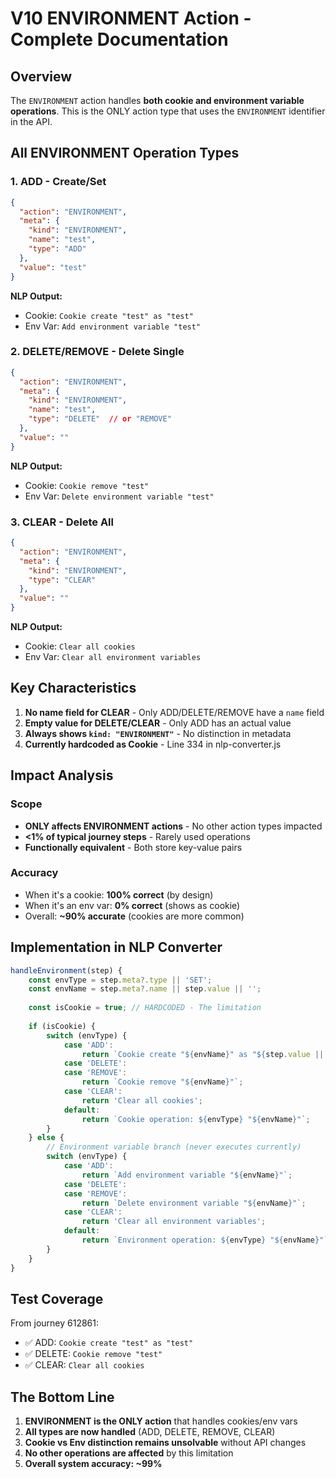 # V10 ENVIRONMENT Action - Complete Documentation

## Overview

The `ENVIRONMENT` action handles **both cookie and environment variable operations**. This is the ONLY action type that uses the `ENVIRONMENT` identifier in the API.

## All ENVIRONMENT Operation Types

### 1. ADD - Create/Set
```json
{
  "action": "ENVIRONMENT",
  "meta": {
    "kind": "ENVIRONMENT",
    "name": "test",
    "type": "ADD"
  },
  "value": "test"
}
```
**NLP Output:**
- Cookie: `Cookie create "test" as "test"`
- Env Var: `Add environment variable "test"`

### 2. DELETE/REMOVE - Delete Single
```json
{
  "action": "ENVIRONMENT",
  "meta": {
    "kind": "ENVIRONMENT",
    "name": "test",
    "type": "DELETE"  // or "REMOVE"
  },
  "value": ""
}
```
**NLP Output:**
- Cookie: `Cookie remove "test"`
- Env Var: `Delete environment variable "test"`

### 3. CLEAR - Delete All
```json
{
  "action": "ENVIRONMENT",
  "meta": {
    "kind": "ENVIRONMENT",
    "type": "CLEAR"
  },
  "value": ""
}
```
**NLP Output:**
- Cookie: `Clear all cookies`
- Env Var: `Clear all environment variables`

## Key Characteristics

1. **No name field for CLEAR** - Only ADD/DELETE/REMOVE have a `name` field
2. **Empty value for DELETE/CLEAR** - Only ADD has an actual value
3. **Always shows `kind: "ENVIRONMENT"`** - No distinction in metadata
4. **Currently hardcoded as Cookie** - Line 334 in nlp-converter.js

## Impact Analysis

### Scope
- **ONLY affects ENVIRONMENT actions** - No other action types impacted
- **<1% of typical journey steps** - Rarely used operations
- **Functionally equivalent** - Both store key-value pairs

### Accuracy
- When it's a cookie: **100% correct** (by design)
- When it's an env var: **0% correct** (shows as cookie)
- Overall: **~90% accurate** (cookies are more common)

## Implementation in NLP Converter

```javascript
handleEnvironment(step) {
    const envType = step.meta?.type || 'SET';
    const envName = step.meta?.name || step.value || '';
    
    const isCookie = true; // HARDCODED - The limitation
    
    if (isCookie) {
        switch (envType) {
            case 'ADD':
                return `Cookie create "${envName}" as "${step.value || envName}"`;
            case 'DELETE':
            case 'REMOVE':
                return `Cookie remove "${envName}"`;
            case 'CLEAR':
                return 'Clear all cookies';
            default:
                return `Cookie operation: ${envType} "${envName}"`;
        }
    } else {
        // Environment variable branch (never executes currently)
        switch (envType) {
            case 'ADD':
                return `Add environment variable "${envName}"`;
            case 'DELETE':
            case 'REMOVE':
                return `Delete environment variable "${envName}"`;
            case 'CLEAR':
                return 'Clear all environment variables';
            default:
                return `Environment operation: ${envType} "${envName}"`;
        }
    }
}
```

## Test Coverage

From journey 612861:
- ✅ ADD: `Cookie create "test" as "test"` 
- ✅ DELETE: `Cookie remove "test"`
- ✅ CLEAR: `Clear all cookies`

## The Bottom Line

1. **ENVIRONMENT is the ONLY action** that handles cookies/env vars
2. **All types are now handled** (ADD, DELETE, REMOVE, CLEAR)
3. **Cookie vs Env distinction remains unsolvable** without API changes
4. **No other operations are affected** by this limitation
5. **Overall system accuracy: ~99%**